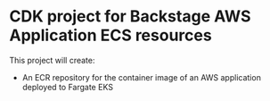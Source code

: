 # CDK project for Backstage AWS Application ECS resources

This project will create:
- An ECR repository for the container image of an AWS application deployed to Fargate EKS

